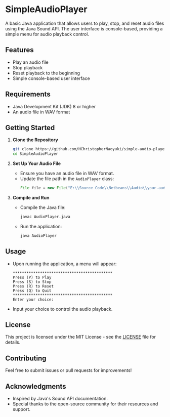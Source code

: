 # SimpleAudioPlayer

A basic Java application that allows users to play, stop, and reset audio files using the Java Sound API. The user interface is console-based, providing a simple menu for audio playback control.

## Features

- Play an audio file
- Stop playback
- Reset playback to the beginning
- Simple console-based user interface

## Requirements

- Java Development Kit (JDK) 8 or higher
- An audio file in WAV format

## Getting Started

1. **Clone the Repository**
   ```bash
   git clone https://github.com/HChristopherNaoyuki/simple-audio-player-java-project.git
   cd SimpleAudioPlayer
   ```

2. **Set Up Your Audio File**
   - Ensure you have an audio file in WAV format.
   - Update the file path in the `AudioPlayer` class:
     ```java
     File file = new File("E:\\Source Code\\Netbeans\\Audio\\your-audio-file.wav");
     ```

3. **Compile and Run**
   - Compile the Java file:
     ```bash
     javac AudioPlayer.java
     ```
   - Run the application:
     ```bash
     java AudioPlayer
     ```

## Usage

- Upon running the application, a menu will appear:
  ```
  ********************************************
  Press (P) to Play   
  Press (S) to Stop   
  Press (R) to Reset  
  Press (Q) to Quit   
  ********************************************
  Enter your choice: 
  ```
- Input your choice to control the audio playback.

## License

This project is licensed under the MIT License - see the [LICENSE](LICENSE) file for details.

## Contributing

Feel free to submit issues or pull requests for improvements! 

## Acknowledgments

- Inspired by Java's Sound API documentation.
- Special thanks to the open-source community for their resources and support.
